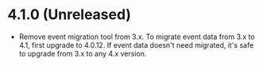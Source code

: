 # 4.1.0 (Unreleased)

- Remove event migration tool from 3.x. To migrate event data from 3.x to 4.1, first upgrade to 4.0.12. If event data doesn't need migrated, it's safe to upgrade from 3.x to any 4.x version.
